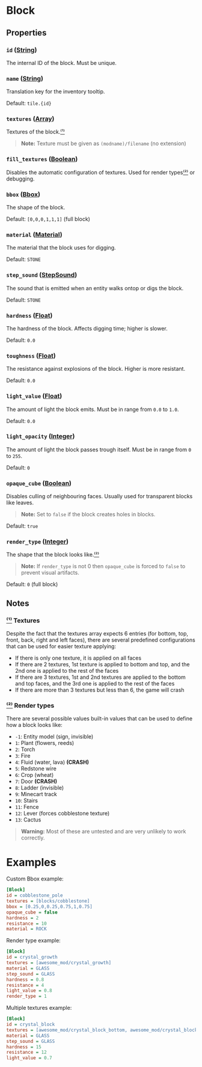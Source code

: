 # Block

## Properties
### `id` ([String](../Types.html#String))
The internal ID of the block. 
Must be unique.

### `name` ([String](../Types.html#String))
Translation key for the inventory tooltip.

Default: `tile.{id}`

### `textures` ([Array](../Types.html#Array))
Textures of the block.[⁽¹⁾](#Textures)
> **Note:** Texture must be given as `(modname)/filename` (no extension)

### `fill_textures` ([Boolean](../Types.html#Boolean))
Disables the automatic configuration of textures.
Used for render types[⁽²⁾](#Render%20Types) or debugging.


### `bbox` ([Bbox](../Types.html#Bbox))
The shape of the block.

Default: `[0,0,0,1,1,1]` (full block)

### `material` ([Material](../Types.html#Material))
The material that the block uses for digging.

Default: `STONE`

### `step_sound` ([StepSound](../Types.html#StepSound))
The sound that is emitted when an entity walks ontop or digs the block.

Default: `STONE`

### `hardness` ([Float](../Types.html#Float))
The hardness of the block. 
Affects digging time; higher is slower.

Default: `0.0`

### `toughness` ([Float](../Types.html#Float))
The resistance against explosions of the block. 
Higher is more resistant.

Default: `0.0`

### `light_value` ([Float](../Types.html#Float))
The amount of light the block emits.
Must be in range from `0.0` to `1.0`.

Default: `0.0`

### `light_opacity` ([Integer](../Types.html#Integer))
The amount of light the block passes trough itself.
Must be in range from `0` to `255`.

Default: `0`

### `opaque_cube` ([Boolean](../Types.html#Boolean))
Disables culling of neighbouring faces.
Usually used for transparent blocks like leaves.
> **Note:** Set to `false` if the block creates holes in blocks.

Default: `true`

### `render_type` ([Integer](../Types.html#Integer))
The shape that the block looks like.[⁽²⁾](#Render%20Types)
> **Note:** If `render_type` is not 0 then `opaque_cube` is forced to `false` to prevent visual artifacts.

Default: `0` (full block)

## Notes
### [⁽¹⁾](#textures) Textures
Despite the fact that the textures array expects 6 entries (for bottom, top, front, back, right and left faces), there are several predefined configurations that can be used for easier texture applying:
- If there is only one texture, it is applied on all faces
- If there are 2 textures, 1st texture is applied to bottom and top, and the 2nd one is applied to the rest of the faces
- If there are 3 textures, 1st and 2nd textures are applied to the bottom and top faces, and the 3rd one is applied to the rest of the faces
- If there are more than 3 textures but less than 6, the game will crash

### [⁽²⁾](#render_type) Render types
There are several possible values built-in values that can be used to define how a block looks like: 
- `-1`: Entity model (sign, invisible)
- `1`: Plant (flowers, reeds)
- `2`: Torch
- `3`: Fire
- `4`: Fluid (water, lava) **(CRASH)**
- `5`: Redstone wire
- `6`: Crop (wheat)
- `7`: Door **(CRASH)**
- `8`: Ladder (invisible)
- `9`: Minecart track
- `10`: Stairs
- `11`: Fence
- `12`: Lever (forces cobblestone texture)
- `13`: Cactus
> **Warning:** Most of these are untested and are very unlikely to work correctly.

# Examples
Custom Bbox example:
```ini
[Block]
id = cobblestone_pole
textures = [blocks/cobblestone]
bbox = [0.25,0,0.25,0.75,1,0.75]
opaque_cube = false
hardness = 2
resistance = 10
material = ROCK
```
Render type example:
```ini
[Block]
id = crystal_growth
textures = [awesome_mod/crystal_growth]
material = GLASS
step_sound = GLASS
hardness = 0.8
resistance = 4
light_value = 0.8
render_type = 1
```
Multiple textures example:
```ini
[Block]
id = crystal_block
textures = [awesome_mod/crystal_block_bottom, awesome_mod/crystal_block_side, awesome_mod/crystal_block_top]
material = GLASS
step_sound = GLASS
hardness = 15
resistance = 12
light_value = 0.7
```